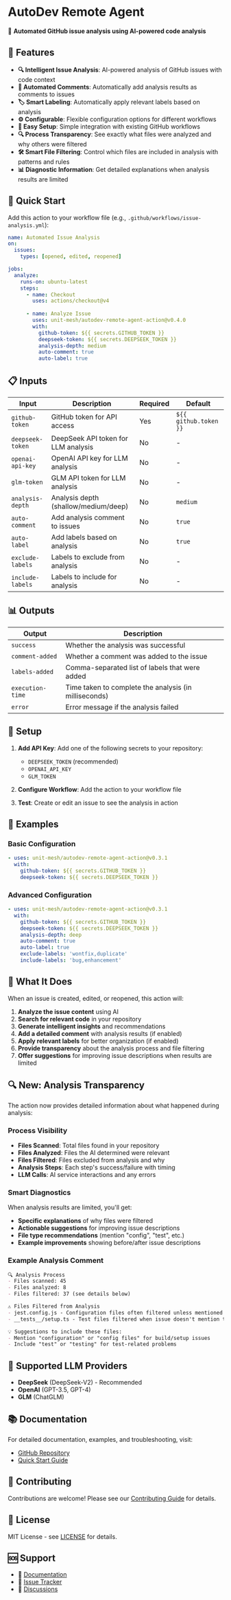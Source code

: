 # AutoDev Remote Agent

🤖 **Automated GitHub issue analysis using AI-powered code analysis**

## 🌟 Features

- **🔍 Intelligent Issue Analysis**: AI-powered analysis of GitHub issues with code context
- **💬 Automated Comments**: Automatically add analysis results as comments to issues
- **🏷️ Smart Labeling**: Automatically apply relevant labels based on analysis
- **⚙️ Configurable**: Flexible configuration options for different workflows
- **🚀 Easy Setup**: Simple integration with existing GitHub workflows
- **🔍 Process Transparency**: See exactly what files were analyzed and why others were filtered
- **🛠️ Smart File Filtering**: Control which files are included in analysis with patterns and rules
- **📊 Diagnostic Information**: Get detailed explanations when analysis results are limited

## 🚀 Quick Start

Add this action to your workflow file (e.g., `.github/workflows/issue-analysis.yml`):

```yaml
name: Automated Issue Analysis
on:
  issues:
    types: [opened, edited, reopened]

jobs:
  analyze:
    runs-on: ubuntu-latest
    steps:
      - name: Checkout
        uses: actions/checkout@v4
      
      - name: Analyze Issue
        uses: unit-mesh/autodev-remote-agent-action@v0.4.0
        with:
          github-token: ${{ secrets.GITHUB_TOKEN }}
          deepseek-token: ${{ secrets.DEEPSEEK_TOKEN }}
          analysis-depth: medium
          auto-comment: true
          auto-label: true
```

## 📋 Inputs

| Input | Description | Required | Default |
|-------|-------------|----------|---------|
| `github-token` | GitHub token for API access | Yes | `${{ github.token }}` |
| `deepseek-token` | DeepSeek API token for LLM analysis | No | - |
| `openai-api-key` | OpenAI API key for LLM analysis | No | - |
| `glm-token` | GLM API token for LLM analysis | No | - |
| `analysis-depth` | Analysis depth (shallow/medium/deep) | No | `medium` |
| `auto-comment` | Add analysis comment to issues | No | `true` |
| `auto-label` | Add labels based on analysis | No | `true` |
| `exclude-labels` | Labels to exclude from analysis | No | - |
| `include-labels` | Labels to include for analysis | No | - |

## 📊 Outputs

| Output | Description |
|--------|-------------|
| `success` | Whether the analysis was successful |
| `comment-added` | Whether a comment was added to the issue |
| `labels-added` | Comma-separated list of labels that were added |
| `execution-time` | Time taken to complete the analysis (in milliseconds) |
| `error` | Error message if the analysis failed |

## 🔑 Setup

1. **Add API Key**: Add one of the following secrets to your repository:
   - `DEEPSEEK_TOKEN` (recommended)
   - `OPENAI_API_KEY`
   - `GLM_TOKEN`

2. **Configure Workflow**: Add the action to your workflow file

3. **Test**: Create or edit an issue to see the analysis in action

## 📖 Examples

### Basic Configuration
```yaml
- uses: unit-mesh/autodev-remote-agent-action@v0.3.1
  with:
    github-token: ${{ secrets.GITHUB_TOKEN }}
    deepseek-token: ${{ secrets.DEEPSEEK_TOKEN }}
```

### Advanced Configuration
```yaml
- uses: unit-mesh/autodev-remote-agent-action@v0.3.1
  with:
    github-token: ${{ secrets.GITHUB_TOKEN }}
    deepseek-token: ${{ secrets.DEEPSEEK_TOKEN }}
    analysis-depth: deep
    auto-comment: true
    auto-label: true
    exclude-labels: 'wontfix,duplicate'
    include-labels: 'bug,enhancement'
```

## 🎯 What It Does

When an issue is created, edited, or reopened, this action will:

1. **Analyze the issue content** using AI
2. **Search for relevant code** in your repository
3. **Generate intelligent insights** and recommendations
4. **Add a detailed comment** with analysis results (if enabled)
5. **Apply relevant labels** for better organization (if enabled)
6. **Provide transparency** about the analysis process and file filtering
7. **Offer suggestions** for improving issue descriptions when results are limited

## 🔍 New: Analysis Transparency

The action now provides detailed information about what happened during analysis:

### Process Visibility
- **Files Scanned**: Total files found in your repository
- **Files Analyzed**: Files the AI determined were relevant
- **Files Filtered**: Files excluded from analysis and why
- **Analysis Steps**: Each step's success/failure with timing
- **LLM Calls**: AI service interactions and any errors

### Smart Diagnostics
When analysis results are limited, you'll get:
- **Specific explanations** of why files were filtered
- **Actionable suggestions** for improving issue descriptions
- **File type recommendations** (mention "config", "test", etc.)
- **Example improvements** showing before/after issue descriptions

### Example Analysis Comment
```markdown
🔍 Analysis Process
- Files scanned: 45
- Files analyzed: 8
- Files filtered: 37 (see details below)

⚠️ Files Filtered from Analysis
- jest.config.js - Configuration files often filtered unless mentioned
- __tests__/setup.ts - Test files filtered when issue doesn't mention testing

💡 Suggestions to include these files:
- Mention "configuration" or "config files" for build/setup issues
- Include "test" or "testing" for test-related problems
```

## 🔧 Supported LLM Providers

- **DeepSeek** (DeepSeek-V2) - Recommended
- **OpenAI** (GPT-3.5, GPT-4)
- **GLM** (ChatGLM)

## 📚 Documentation

For detailed documentation, examples, and troubleshooting, visit:
- [GitHub Repository](https://github.com/unit-mesh/autodev-remote-agent-action)
- [Quick Start Guide](https://github.com/unit-mesh/autodev-remote-agent-action/blob/master/QUICK_START.md)

## 🤝 Contributing

Contributions are welcome! Please see our [Contributing Guide](https://github.com/unit-mesh/autodev-remote-agent-action/blob/master/CONTRIBUTING.md) for details.

## 📄 License

MIT License - see [LICENSE](LICENSE) for details.

## 🆘 Support

- 📖 [Documentation](https://github.com/unit-mesh/autodev-remote-agent-action)
- 🐛 [Issue Tracker](https://github.com/unit-mesh/autodev-remote-agent-action/issues)
- 💬 [Discussions](https://github.com/unit-mesh/autodev-remote-agent-action/discussions)
